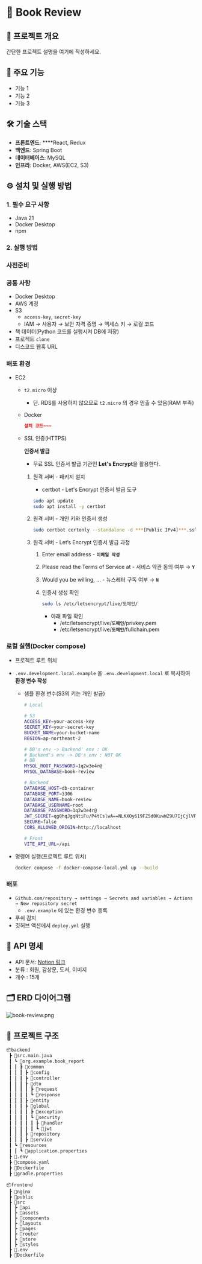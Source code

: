 # 📌 Book Review

## 📖 프로젝트 개요

간단한 프로젝트 설명을 여기에 작성하세요.

## 🚀 주요 기능

- 기능 1
- 기능 2
- 기능 3

## 🛠 기술 스택

- **프론트엔드**: ****React, Redux
- **백엔드**: Spring Boot
- **데이터베이스**: MySQL
- **인프라**: Docker, AWS(EC2, S3)

## ⚙️ 설치 및 실행 방법

### 1. 필수 요구 사항

- Java 21
- Docker Desktop
- npm

### 2. 실행 방법

### 사전준비

### 공통 사항

- Docker Desktop
- AWS 계정
- S3
    - `access-key`, `secret-key`
    - IAM → 사용자 → 보안 자격 증명 → 액세스 키 → 로컬 코드
- 책 데이터(Python 코드를 실행시켜 DB에 저장)
- 프로젝트 `clone`
- 디스코드 웹훅 URL

### 배포 환경

- EC2
    - `t2.micro` 이상
        - 단. RDS를 사용하지 않으므로 `t2.micro` 의 경우 멈출 수 있음(RAM 부족)
    - Docker
        
        ```json
        설치 코드~~~
        ```
        
    - SSL 인증(HTTPS)
        
        **인증서 발급**
        
        - 무료 SSL 인증서 발급 기관인 **Let's Encrypt**을 활용한다.
        1. 원격 서버 - 패키지 설치
            - certbot - Let's Encrypt 인증서 발급 도구
            
            ```bash
            sudo apt update
            sudo apt install -y certbot
            ```
            
        2. 원격 서버 - 개인 키와 인증서 생성
            
            ```bash
            sudo certbot certonly --standalone -d ***[Public IPv4]***.sslip.io
            ```
            
        3. 원격 서버 - Let’s Encrypt 인증서 발급 과정
            1. Enter email address - **`이메일 작성`**
            2. Please read the Terms of Service at - 서비스 약관 동의 여부 → **`Y`**
            3. Would you be willing, … - 뉴스레터 구독 여부 → **`N`**
            4. 인증서 생성 확인
                
                ```bash
                sudo ls /etc/letsencrypt/live/도메인/
                ```
                
                - 아래 파일 확인
                    - /etc/letsencrypt/live/**`도메인`**/privkey.pem
                    - /etc/letsencrypt/live/**`도메인`**/fullchain.pem

### 로컬 실행(Docker compose)

- 프로젝트 루트 위치
- `.env.development.local.example` 을 `.env.development.local` 로 복사하여 **환경 변수 작성**
    - 샘플 환경 변수(S3의 키는 개인 발급)
        
        ```bash
        # Local
        
        # S3
        ACCESS_KEY=your-access-key
        SECRET_KEY=your-secret-key
        BUCKET_NAME=your-bucket-name
        REGION=ap-northeast-2
        
        # DB's env -> Backend' env : OK
        # Backend's env -> DB's env : NOT OK
        # DB
        MYSQL_ROOT_PASSWORD=1q2w3e4r@
        MYSQL_DATABASE=book-review
        
        # Backend
        DATABASE_HOST=db-container
        DATABASE_PORT=3306
        DATABASE_NAME=book-review
        DATABASE_USERNAME=root
        DATABASE_PASSWORD=1q2w3e4r@
        JWT_SECRET=qg0hqJgqNtiFu/P4tCslwA==NLKXOy619FZ5d0KuwWZ9U7IjCjlVP2tO0FGtDqc
        SECURE=false
        CORS_ALLOWED_ORIGIN=http://localhost
        
        # Front
        VITE_API_URL=/api
        
        ```
        
- 명령어 실행(프로젝트 루트 위치)
    
    ```bash
    docker compose -f docker-compose-local.yml up --build
    ```
    

### 배포

- `Github.com/repository → settings → Secrets and variables → Actions → New repository secret`
    - `.env.example` 에 있는 환경 변수 등록
- 푸쉬 감지
- 깃허브 액션에서 `deploy.yml` 실행

## 📡 API 명세

- API 문서: [Notion 링크](https://www.notion.so/1afe41ab207980c79817efa42f101f3d?pvs=21)
- 분류 : 회원, 감상문, 도서, 이미지
- 개수 : 15개

## 🗂 ERD 다이어그램

![book-review.png](attachment:2dd4acd2-31e2-4134-a7c6-3e6de52eba13:59459e16-6101-40fc-acb1-1e68c3ac15ae.png)

## 📂 프로젝트 구조

```bash
📦backend
 ┣ 📂src.main.java
 ┃ ┗ 📂org.example.book_report
 ┃ ┃ ┣ 📂common
 ┃ ┃ ┃ ┣ 📂config
 ┃ ┃ ┃ ┣ 📂controller
 ┃ ┃ ┃ ┣ 📂dto
 ┃ ┃ ┃ ┃ ┣ 📂request
 ┃ ┃ ┃ ┃ ┗ 📂response
 ┃ ┃ ┃ ┣ 📂entity
 ┃ ┃ ┃ ┣ 📂global
 ┃ ┃ ┃ ┃ ┣ 📂exception
 ┃ ┃ ┃ ┃ ┗ 📂security
 ┃ ┃ ┃ ┃ ┃ ┣ 📂handler
 ┃ ┃ ┃ ┃ ┃ ┗ 📂jwt
 ┃ ┃ ┃ ┣ 📂repository
 ┃ ┃ ┃ ┣ 📂service
 ┃ ┗ 📂resources
 ┃ ┃ ┗ 📜application.properties
 ┣ 📜.env
 ┣ 📜compose.yaml
 ┣ 📜Dockerfile
 ┣ 📜gradle.properties
```

```
📦frontend
 ┣ 📂nginx
 ┣ 📂public
 ┣ 📂src
 ┃ ┣ 📂api
 ┃ ┣ 📂assets
 ┃ ┣ 📂components
 ┃ ┣ 📂layouts
 ┃ ┣ 📂pages
 ┃ ┣ 📂router
 ┃ ┣ 📂store
 ┃ ┣ 📂styles
 ┣ 📜.env
 ┣ 📜Dockerfile
```
